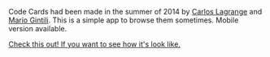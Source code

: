 Code Cards had been made in the summer of 2014 by <a href='https://dribbble.com/carlosxcl'>Carlos Lagrange</a> and <a href='https://twitter.com/mariogintili'>Mario Gintili</a>. 
This is a simple app to browse them sometimes. Mobile version available.

<a href='https://frankyshtein.github.io/cards2.0/' target='_blank'>Check this out! If you want to see how it's look like.</a>
